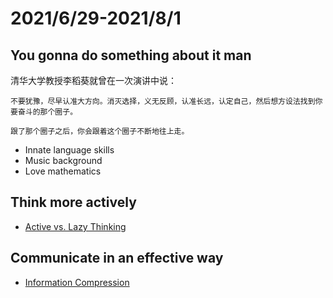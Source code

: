 # 2021/6/29-2021/8/1
## You gonna do something about it man
清华大学教授李稻葵就曾在一次演讲中说：

```
不要犹豫，尽早认准大方向。消灭选择，义无反顾，认准长远，认定自己，然后想方设法找到你要奋斗的那个圈子。

跟了那个圈子之后，你会跟着这个圈子不断地往上走。
```

- Innate language skills
- Music background
- Love mathematics


## Think more actively

- [Active vs. Lazy Thinking](https://alexw.substack.com/p/active-vs-lazy-thinking)

## Communicate in an effective way
- [Information Compression](https://alexw.substack.com/p/information-compression)